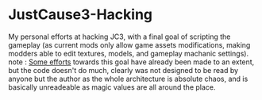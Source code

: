 # JustCause3-Hacking
My personal efforts at hacking JC3, with a final goal of scripting the gameplay (as current mods only allow game assets modifications, making modders able to edit textures, models, and gameplay machanic settings).
note : [Some efforts](https://github.com/aaronkirkham/jc3-console-thingy/tree/master) towards this goal have already been made to an extent, but the code doesn't do much, clearly was not designed to be read by anyone but the author as the whole architecture is absolute chaos, and is basically unreadeable as magic values are all around the place.
